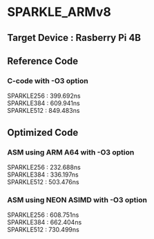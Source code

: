 # SPARKLE_ARMv8
## Target Device : Rasberry Pi 4B
## Reference Code
### C-code with -O3 option   
SPARKLE256 : 399.692ns   
SPARKLE384 : 609.941ns   
SPARKLE512 : 849.483ns   
## Optimized Code
### ASM using ARM A64 with -O3 option   
SPARKLE256 : 232.688ns   
SPARKLE384 : 336.197ns   
SPARKLE512 : 503.476ns   
### ASM using NEON ASIMD with -O3 option   
SPARKLE256 : 608.751ns   
SPARKLE384 : 662.404ns   
SPARKLE512 : 730.499ns

